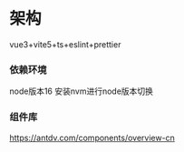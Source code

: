 # 架构
vue3+vite5+ts+eslint+prettier
### 依赖环境
node版本16
安装nvm进行node版本切换
### 组件库
https://antdv.com/components/overview-cn
